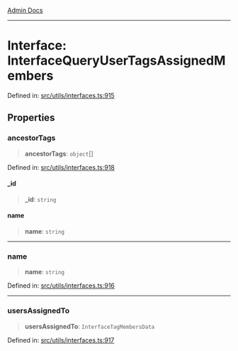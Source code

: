 [Admin Docs](/)

***

# Interface: InterfaceQueryUserTagsAssignedMembers

Defined in: [src/utils/interfaces.ts:915](https://github.com/PalisadoesFoundation/talawa-admin/blob/main/src/utils/interfaces.ts#L915)

## Properties

### ancestorTags

> **ancestorTags**: `object`[]

Defined in: [src/utils/interfaces.ts:918](https://github.com/PalisadoesFoundation/talawa-admin/blob/main/src/utils/interfaces.ts#L918)

#### \_id

> **\_id**: `string`

#### name

> **name**: `string`

***

### name

> **name**: `string`

Defined in: [src/utils/interfaces.ts:916](https://github.com/PalisadoesFoundation/talawa-admin/blob/main/src/utils/interfaces.ts#L916)

***

### usersAssignedTo

> **usersAssignedTo**: `InterfaceTagMembersData`

Defined in: [src/utils/interfaces.ts:917](https://github.com/PalisadoesFoundation/talawa-admin/blob/main/src/utils/interfaces.ts#L917)
